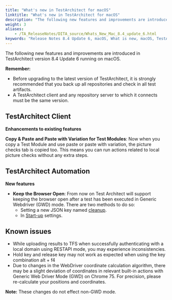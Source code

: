 ```yaml
--- 
title: "What's new in TestArchitect for macOS"
linktitle: "What's new in TestArchitect for macOS"
description: "The following new features and improvements are introduced in TestArchitect version 8.4 Update 6 running on macOS."
weight: 3
aliases: 
    - /TA_ReleaseNotes/DITA_source/Whats_New_Mac_8.4_update_6.html
keywords: "Release Notes 8.4 Update 6, macOS, What is new, macOS, TestArchitect 8.4 Update 6, TestArchitect 8.4 Update 6, what is new, macOS"
---
```


The following new features and improvements are introduced in TestArchitect version 8.4 Update 6 running on macOS.

**Remember:**

-   Before upgrading to the latest version of TestArchitect, it is strongly recommended that you back up all repositories and check in all test artifacts.
-   A TestArchitect client and any repository server to which it connects must be the same version.

## TestArchitect Client

**Enhancements to existing features**

**Copy & Paste and Paste with Variation for Test Modules**: Now when you copy a Test Module and use paste or paste with variation, the picture checks tab is copied too. This means you can run actions related to local picture checks without any extra steps.

## TestArchitect Automation

**New features**

-   **Keep the Browser Open**: From now on Test Architect will support keeping the browser open after a test has been executed in Generic Webdriver \(GWD\) mode. There are two methods to do so:
    -   Setting a new JSON key named [cleanup](/TA_Automation/Topics/bia_configure_webdriver.html#).
    -   In [Start-up](/TA_FAQ/Topics/0x80020014L.html#) settings.

## Known issues

-   While uploading results to TFS when successfully authenticating with a local domain using RESTAPI mode, you may experience inconsistencies.
-   Hold key and release key may not work as expected when using the key combination alt + f4
-   Due to changes in the WebDriver coordinate calculation algorithm, there may be a slight deviation of coordinates in relevant built-in actions with Generic Web Driver Mode \(GWD\) on Chrome 75. For precision, please re-calculate your positions and coordinates.

**Note:** These changes do not effect non-GWD mode.



